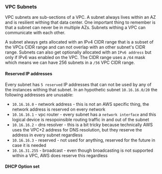 ### VPC Subnets

VPC subnets are sub-sections of a VPC. A subnet always lives within an AZ and is resilient withing that data center. One important thing to remember is that a subnet can never be in multiple AZs. Subnets withing a VPC can communicate with each other.

A subnet always gets allocated with an IPv4 CIDR range that is a subset of the VPCs CIDR range and can not overlap with an other subnet's CIDR range. Subnets can also get optionally allocated with an `IPv6 address` but only if IPv6 was enabled on the VPC. The CIDR range uses a `/64` mask which means we can have 256 subnets in a `/56` VPC CIDR range.

#### Reserved IP addresses

Every subnet has `5 reserved` IP addresses that can not be used by any of the instances withing that subnet. In an hypothetic subnet `10.16.16.0/20` the following addresses are unusable:

- `10.16.16.0` - network address - this is not an AWS specific thing, the network address is reserved on every network
- `10.16.16.1` - vpc router - every subnet has a `network interface` and this logical device is resopoinsible routing traffic in and out of the subnet
- `10.16.16.2` - dns resolver - this is a bit tricky because technically AWS uses the VPC+2 address for DNS resolution, but they reserve the address in every subnet regardless
- `10.16.16.3` - reserved - not used for anything, reserved for the future in case it is needed
- `10.16.31.255` - broadcast - even though broadcasting is not supported within a VPC, AWS does reserve this regardless

#### DHCP Option set



